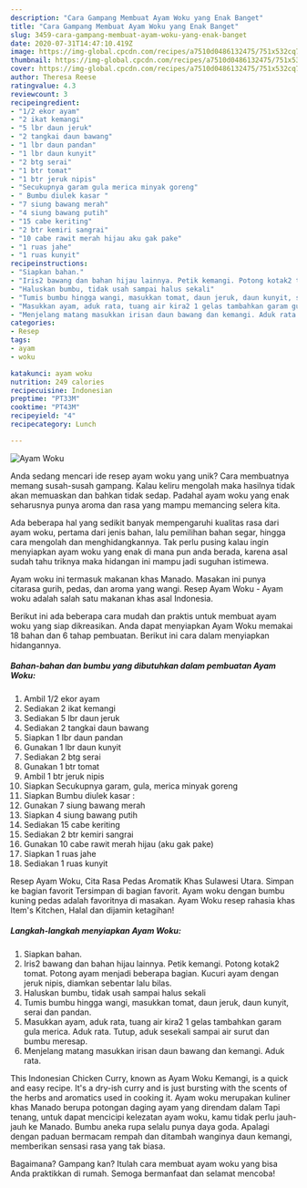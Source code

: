 ```yaml
---
description: "Cara Gampang Membuat Ayam Woku yang Enak Banget"
title: "Cara Gampang Membuat Ayam Woku yang Enak Banget"
slug: 3459-cara-gampang-membuat-ayam-woku-yang-enak-banget
date: 2020-07-31T14:47:10.419Z
image: https://img-global.cpcdn.com/recipes/a7510d0486132475/751x532cq70/ayam-woku-foto-resep-utama.jpg
thumbnail: https://img-global.cpcdn.com/recipes/a7510d0486132475/751x532cq70/ayam-woku-foto-resep-utama.jpg
cover: https://img-global.cpcdn.com/recipes/a7510d0486132475/751x532cq70/ayam-woku-foto-resep-utama.jpg
author: Theresa Reese
ratingvalue: 4.3
reviewcount: 3
recipeingredient:
- "1/2 ekor ayam"
- "2 ikat kemangi"
- "5 lbr daun jeruk"
- "2 tangkai daun bawang"
- "1 lbr daun pandan"
- "1 lbr daun kunyit"
- "2 btg serai"
- "1 btr tomat"
- "1 btr jeruk nipis"
- "Secukupnya garam gula merica minyak goreng"
- " Bumbu diulek kasar "
- "7 siung bawang merah"
- "4 siung bawang putih"
- "15 cabe keriting"
- "2 btr kemiri sangrai"
- "10 cabe rawit merah hijau aku gak pake"
- "1 ruas jahe"
- "1 ruas kunyit"
recipeinstructions:
- "Siapkan bahan."
- "Iris2 bawang dan bahan hijau lainnya. Petik kemangi. Potong kotak2 tomat. Potong ayam menjadi beberapa bagian. Kucuri ayam dengan jeruk nipis, diamkan sebentar lalu bilas."
- "Haluskan bumbu, tidak usah sampai halus sekali"
- "Tumis bumbu hingga wangi, masukkan tomat, daun jeruk, daun kunyit, serai dan pandan."
- "Masukkan ayam, aduk rata, tuang air kira2 1 gelas tambahkan garam gula merica. Aduk rata. Tutup, aduk sesekali sampai air surut dan bumbu meresap."
- "Menjelang matang masukkan irisan daun bawang dan kemangi. Aduk rata."
categories:
- Resep
tags:
- ayam
- woku

katakunci: ayam woku 
nutrition: 249 calories
recipecuisine: Indonesian
preptime: "PT33M"
cooktime: "PT43M"
recipeyield: "4"
recipecategory: Lunch

---
```



![Ayam Woku](https://img-global.cpcdn.com/recipes/a7510d0486132475/751x532cq70/ayam-woku-foto-resep-utama.jpg)

Anda sedang mencari ide resep ayam woku yang unik? Cara membuatnya memang susah-susah gampang. Kalau keliru mengolah maka hasilnya tidak akan memuaskan dan bahkan tidak sedap. Padahal ayam woku yang enak seharusnya punya aroma dan rasa yang mampu memancing selera kita.

Ada beberapa hal yang sedikit banyak mempengaruhi kualitas rasa dari ayam woku, pertama dari jenis bahan, lalu pemilihan bahan segar, hingga cara mengolah dan menghidangkannya. Tak perlu pusing kalau ingin menyiapkan ayam woku yang enak di mana pun anda berada, karena asal sudah tahu triknya maka hidangan ini mampu jadi suguhan istimewa.

Ayam woku ini termasuk makanan khas Manado. Masakan ini punya citarasa gurih, pedas, dan aroma yang wangi. Resep Ayam Woku - Ayam woku adalah salah satu makanan khas asal Indonesia.


Berikut ini ada beberapa cara mudah dan praktis untuk membuat ayam woku yang siap dikreasikan. Anda dapat menyiapkan Ayam Woku memakai 18 bahan dan 6 tahap pembuatan. Berikut ini cara dalam menyiapkan hidangannya.

<!--inarticleads1-->

##### Bahan-bahan dan bumbu yang dibutuhkan dalam pembuatan Ayam Woku:

1. Ambil 1/2 ekor ayam
1. Sediakan 2 ikat kemangi
1. Sediakan 5 lbr daun jeruk
1. Sediakan 2 tangkai daun bawang
1. Siapkan 1 lbr daun pandan
1. Gunakan 1 lbr daun kunyit
1. Sediakan 2 btg serai
1. Gunakan 1 btr tomat
1. Ambil 1 btr jeruk nipis
1. Siapkan Secukupnya garam, gula, merica minyak goreng
1. Siapkan  Bumbu diulek kasar :
1. Gunakan 7 siung bawang merah
1. Siapkan 4 siung bawang putih
1. Sediakan 15 cabe keriting
1. Sediakan 2 btr kemiri sangrai
1. Gunakan 10 cabe rawit merah hijau (aku gak pake)
1. Siapkan 1 ruas jahe
1. Sediakan 1 ruas kunyit


Resep Ayam Woku, Cita Rasa Pedas Aromatik Khas Sulawesi Utara. Simpan ke bagian favorit Tersimpan di bagian favorit. Ayam woku dengan bumbu kuning pedas adalah favoritnya di masakan. Ayam Woku resep rahasia khas Item&#39;s Kitchen, Halal dan dijamin ketagihan! 

<!--inarticleads2-->

##### Langkah-langkah menyiapkan Ayam Woku:

1. Siapkan bahan.
1. Iris2 bawang dan bahan hijau lainnya. Petik kemangi. Potong kotak2 tomat. Potong ayam menjadi beberapa bagian. Kucuri ayam dengan jeruk nipis, diamkan sebentar lalu bilas.
1. Haluskan bumbu, tidak usah sampai halus sekali
1. Tumis bumbu hingga wangi, masukkan tomat, daun jeruk, daun kunyit, serai dan pandan.
1. Masukkan ayam, aduk rata, tuang air kira2 1 gelas tambahkan garam gula merica. Aduk rata. Tutup, aduk sesekali sampai air surut dan bumbu meresap.
1. Menjelang matang masukkan irisan daun bawang dan kemangi. Aduk rata.


This Indonesian Chicken Curry, known as Ayam Woku Kemangi, is a quick and easy recipe. It&#39;s a dry-ish curry and is just bursting with the scents of the herbs and aromatics used in cooking it. Ayam woku merupakan kuliner khas Manado berupa potongan daging ayam yang direndam dalam Tapi tenang, untuk dapat mencicipi kelezatan ayam woku, kamu tidak perlu jauh-jauh ke Manado. Bumbu aneka rupa selalu punya daya goda. Apalagi dengan paduan bermacam rempah dan ditambah wanginya daun kemangi, memberikan sensasi rasa yang tak biasa. 

Bagaimana? Gampang kan? Itulah cara membuat ayam woku yang bisa Anda praktikkan di rumah. Semoga bermanfaat dan selamat mencoba!
